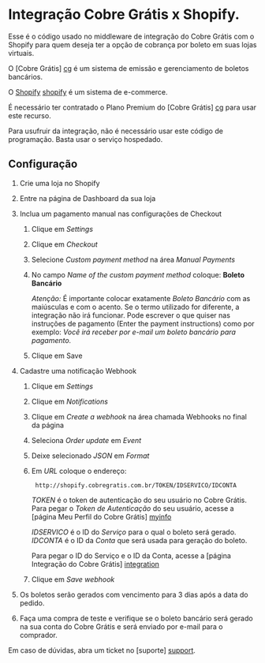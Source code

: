# Integração Cobre Grátis x Shopify.

Esse é o código usado no middleware de integração do Cobre Grátis com o Shopify para quem deseja ter a opção de cobrança por boleto em suas lojas virtuais.

O [Cobre Grátis] [cg] é um sistema de emissão e gerenciamento de boletos bancários.

O [Shopify] [shopify] é um sistema de e-commerce.

É necessário ter contratado o Plano Premium do [Cobre Grátis] [cg] para usar este recurso.

Para usufruir da integração, não é necessário usar este código de programação. Basta usar o serviço hospedado.

## Configuração

1. Crie uma loja no Shopify

1. Entre na página de Dashboard da sua loja

1. Inclua um pagamento manual nas configurações de Checkout

	1. Clique em *Settings*

	1. Clique em *Checkout*

	1. Selecione *Custom payment method* na área *Manual Payments*

	1. No campo *Name of the custom payment method* coloque: **Boleto Bancário**

		*Atenção:* É importante colocar exatamente *Boleto Bancário* com as maiúsculas e com o acento.
		Se o termo utilizado for diferente, a integração não irá funcionar.
		Pode escrever o que quiser nas instruções de pagamento (Enter the payment instructions) como por exemplo:
		*Você irá receber por e-mail um boleto bancário para pagamento.*

	1. Clique em Save

1. Cadastre uma notificação Webhook

	1. Clique em *Settings*

	1. Clique em *Notifications*

	1. Clique em *Create a webhook* na área chamada Webhooks no final da página

	1. Seleciona *Order update* em *Event*

	1. Deixe selecionado *JSON* em *Format*

	1. Em *URL* coloque o endereço:

			http://shopify.cobregratis.com.br/TOKEN/IDSERVICO/IDCONTA

		*TOKEN* é o token de autenticação do seu usuário no Cobre Grátis.
		Para pegar o *Token de Autenticação* do seu usuário, acesse a [página Meu Perfil do Cobre Grátis] [myinfo]

		*IDSERVICO* é o ID do *Serviço* para o qual o boleto será gerado.
		*IDCONTA* é o ID da *Conta* que será usada para geração do boleto.

		Para pegar o ID do Serviço e o ID da Conta, acesse a [página Integração do Cobre Grátis] [integration]

	1. Clique em *Save webhook*

1. Os boletos serão gerados com vencimento para 3 dias após a data do pedido.

1. Faça uma compra de teste e verifique se o boleto bancário será gerado na sua conta do Cobre Grátis e será enviado por e-mail para o comprador.

Em caso de dúvidas, abra um ticket no [suporte] [support].

  [cg]: http://cobregratis.com.br
  [shopify]: http://shopify.com/?ref=cobregratis
  [integration]: https://app.cobregratis.com.br/integration
  [myinfo]: https://app.cobregratis.com.br/myinfo
  [support]: http://suporte.cobregratis.com.br